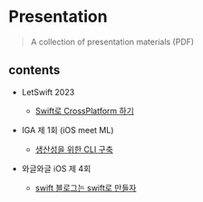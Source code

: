 # Presentation
> A collection of presentation materials (PDF)

## contents
- LetSwift 2023
  - [Swift로 CrossPlatform 하기](https://github.com/Jihoonahn/Presentation/blob/main/LetSwift2023/LetSwift2023.pdf)

- IGA 제 1회 (iOS meet ML)
  - [생산성을 위한 CLI 구축](https://github.com/Jihoonahn/Presentation/blob/main/IGA%20%EC%A0%9C%201%ED%9A%8C/IGA%201%ED%9A%8C%20%EB%B0%9C%ED%91%9C.pdf)

- 와글와글 iOS 제 4회
  - [swift 블로그는 swift로 만들자](https://github.com/Jihoonahn/Presentation/blob/main/%EC%99%80%EA%B8%80%EC%99%80%EA%B8%80%20iOS%20%EC%A0%9C%204%ED%9A%8C/2023%20%EC%99%80%EA%B8%80%EC%99%80%EA%B8%80%20iOS.pdf)    
